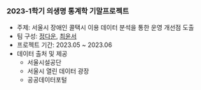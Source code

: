 ### 2023-1학기 의생명 통계학 기말프로젝트

- 주제: 서울시 장애인 콜택시 이용 데이터 분석을 통한 운영 개선점 도출
- 팀 구성: [정다운](https://github.com/daunJJ), [최윤서](https://github.com/YunSeo00)
- 프로젝트 기간: 2023.05 ~ 2023.06
- 데이터 출처 및 제공
  - 서울시설공단
  - 서울시 열린 데이터 광장
  - 공공데이터포털
